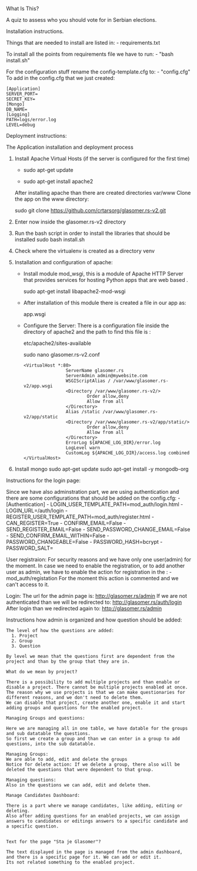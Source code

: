 What Is This?

A quiz to assess who you should vote for in Serbian elections.

Installation instructions.

Things that are needed to install are listed in:
    - requirements.txt

To install all the points from requirements file we have to run:
    - "bash install.sh"

For the configuration stuff rename the config-template.cfg to:
    - "config.cfg"
To add in the config.cfg that we just created:

    [Application]
    SERVER_PORT=
    SECRET_KEY=
    [Mongo]
    DB_NAME=
    [Logging]
    PATH=logs/error.log
    LEVEL=debug

Deployment instructions:

The Application installation and deployment process

1. Install Apache Virtual Hosts (if the server is configured for the first time)
   - sudo apt-get update

   - sudo apt-get install apache2

    After installing apache than there are created directories var/www
    Clone the app on the www directory:

    sudo git clone https://github.com/crtarsorg/glasomer.rs-v2.git

2. Enter now inside the glasomer.rs-v2 directory
3. Run the bash script in order to install the libraries that should be installed
       sudo bash install.sh

4. Check where the virtualenv is created as a directory venv

5. Installation and configuration of apache:

    - Install module mod_wsgi, this is a module of Apache HTTP Server that provides services for hosting Python apps that are web based .

        sudo apt-get install libapache2-mod-wsgi

    - After installation of this module there is created a file in our app as:

      app.wsgi

    - Configure the Server:
      There is a configuration file inside the directory of apache2 and the path to find this file is :

        etc/apache2/sites-available

        sudo nano glasomer.rs-v2.conf

          <VirtualHost *:80>
                          ServerName glasomer.rs
                          ServerAdmin admin@mywebsite.com
                          WSGIScriptAlias / /var/www/glasomer.rs-v2/app.wsgi
                          <Directory /var/www/glasomer.rs-v2/>
                                  Order allow,deny
                                  Allow from all
                          </Directory>
                          Alias /static /var/www/glasomer.rs-v2/app/static
                          <Directory /var/www/glasomer.rs-v2/app/static/>
                                  Order allow,deny
                                  Allow from all
                          </Directory>
                          ErrorLog ${APACHE_LOG_DIR}/error.log
                          LogLevel warn
                          CustomLog ${APACHE_LOG_DIR}/access.log combined
          </VirtualHost>

7. Install mongo
      sudo apt-get update
      sudo apt-get install -y mongodb-org

Instructions for the login page:

Since we have also adminstration part, we are using authentication and there are some configurations that should be added on the config.cfg:
    - [Authentication]
    - LOGIN_USER_TEMPLATE_PATH=mod_auth/login.html
    - LOGIN_URL=/auth/login
    - REGISTER_USER_TEMPLATE_PATH=mod_auth/register.html
    - CAN_REGISTER=True
    - CONFIRM_EMAIL=False
    - SEND_REGISTER_EMAIL=False
    - SEND_PASSWORD_CHANGE_EMAIL=False
    - SEND_CONFIRM_EMAIL_WITHIN=False
    - PASSWORD_CHANGEABLE=False
    - PASSWORD_HASH=bcrypt
    - PASSWORD_SALT=

User registraion:
    For security reasons and we have only one user(admin) for the moment.
    In case we need to enable the registration, or to add another user as admin, we have to enable the action for registration in the :
        - mod_auth/registation
    For the moment this action is commented and we can't access to it.

Login:
    The url for the admin page is:
        http://glasomer.rs/admin
    If we are not authenticated than we will be redirected to:
        http://glasomer.rs/auth/login
    After login than we redirected again to:
        http://glasomer.rs/admin

Instructions how admin is organized and how question should be added:

    The level of how the questions are added:
      1. Project
      2. Group
      3. Question

    By level we mean that the questions first are dependent from the project and than by the group that they are in.

    What do we mean by project?

    There is a possibility to add multiple projects and than enable or disable a project. There cannot be multiple projects enabled at once.
    The reason why we use projects is that we can make questionaries for different reasons, and we don't need to delete them.
    We can disable that project, create another one, enable it and start adding groups and questions for the enabled project.

    Managing Groups and questions:

    Here we are managing all in one table, we have datable for the groups and sub datatable the questions.
    So first we create a group and than we can enter in a group to add questions, into the sub datatable.

    Managing Groups:
    We are able to add, edit and delete the groups
    Notice for delete action: If we delete a group, there also will be deleted the questions that were dependent to that group.

    Managing questions:
    Also in the questions we can add, edit and delete them.

    Manage Candidates Dashboard:

    There is a part where we manage candidates, like adding, editing or deleting.
    Also after adding questions for an enabled projects, we can assign answers to candidates or editings answers to a specific candidate and a specific question.


    Text for the page "Sta je Glasomer"?

    The text displayed in the page is managed from the admin dashboard, and there is a specific page for it. We can add or edit it.
    Its not related something to the enabled project.















